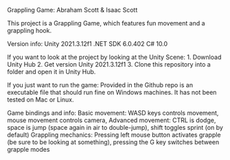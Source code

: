 Grappling Game: Abraham Scott & Isaac Scott

This project is a Grappling Game, which features fun movement and a grappling hook.

Version info:
    Unity 2021.3.12f1
    .NET SDK 6.0.402
    C# 10.0

If you want to look at the project by looking at the Unity Scene:
    1. Download Unity Hub
    2. Get version Unity 2021.3.12f1
    3. Clone this repository into a folder and open it in Unity Hub.

If you just want to run the game:
    Provided in the Github repo is an executable file that should run fine on Windows machines. It has not been tested on Mac or Linux.

Game bindings and info:
	Basic movement: WASD keys controls movement, mouse movement controls camera, 
    Advanced movement: CTRL is dodge, space is jump (space again in air to double-jump), shift toggles sprint (on by default)
    Grappling mechanics: Pressing left mouse button activates grapple (be sure to be looking at something), pressing the G key switches between grapple modes